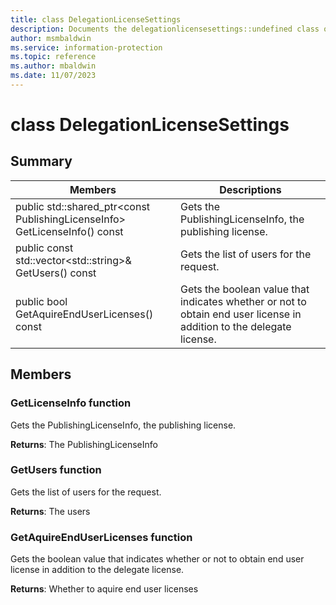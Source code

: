 ```yaml
---
title: class DelegationLicenseSettings 
description: Documents the delegationlicensesettings::undefined class of the Microsoft Information Protection (MIP) SDK.
author: msmbaldwin
ms.service: information-protection
ms.topic: reference
ms.author: mbaldwin
ms.date: 11/07/2023
---
```


# class DelegationLicenseSettings 
  
## Summary
 Members                        | Descriptions                                
--------------------------------|---------------------------------------------
public std::shared_ptr\<const PublishingLicenseInfo\> GetLicenseInfo() const  |  Gets the PublishingLicenseInfo, the publishing license.
public const std::vector\<std::string\>& GetUsers() const  |  Gets the list of users for the request.
public bool GetAquireEndUserLicenses() const  |  Gets the boolean value that indicates whether or not to obtain end user license in addition to the delegate license.
  
## Members
  
### GetLicenseInfo function
Gets the PublishingLicenseInfo, the publishing license.

  
**Returns**: The PublishingLicenseInfo
  
### GetUsers function
Gets the list of users for the request.

  
**Returns**: The users
  
### GetAquireEndUserLicenses function
Gets the boolean value that indicates whether or not to obtain end user license in addition to the delegate license.

  
**Returns**: Whether to aquire end user licenses
